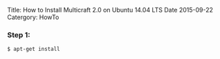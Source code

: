 Title: How to Install Multicraft 2.0 on Ubuntu 14.04 LTS
Date 2015-09-22
Catergory: HowTo

### Step 1: 

```sh
$ apt-get install
```
